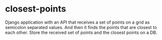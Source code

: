 # closest-points
Django application with an API that receives a set of points on a grid as semicolon separated values. And then it finds the points that are closest to each other. Store the received set of points and the closest points on a DB.
